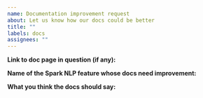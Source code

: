 ```yaml
---
name: Documentation improvement request
about: Let us know how our docs could be better
title: ""
labels: docs
assignees: ""
---
```


**Link to doc page in question (if any):**

**Name of the Spark NLP feature whose docs need improvement:**

**What you think the docs should say:**
